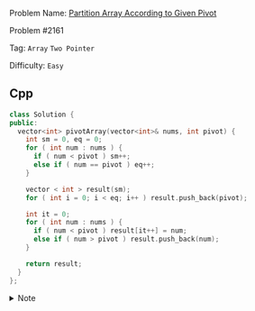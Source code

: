 Problem Name: [Partition Array According to Given Pivot](https://leetcode.com/problems/partition-array-according-to-given-pivot/description/)

Problem #2161

Tag: `Array` `Two Pointer`

Difficulty: `Easy`

## Cpp

```cpp
class Solution {
public:
  vector<int> pivotArray(vector<int>& nums, int pivot) {
    int sm = 0, eq = 0;
    for ( int num : nums ) {
      if ( num < pivot ) sm++;
      else if ( num == pivot ) eq++;
    }

    vector < int > result(sm);
    for ( int i = 0; i < eq; i++ ) result.push_back(pivot);

    int it = 0;
    for ( int num : nums ) {
      if ( num < pivot ) result[it++] = num;
      else if ( num > pivot ) result.push_back(num);
    }

    return result;
  }
};
```

<details>
  <summary>Note</summary>
  <li>Count small & equal numbers compare with <code>pivot</code></li>
  <li>Take a <code>vector</code> equal of small numbers size</li>
  <li>Add all equal numbers compared with <code>pivot</code> at last</li>
  <li>Then, traverse the array again</li>
  <li>If found out small number, store it from start</li>
  <li>If found out greater number, push it at last</li>
</details>
